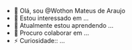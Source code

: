 - 👋 Olá, sou @Wothon Mateus de Araujo
- 👀 Estou interessado em ...
- 🌱 Atualmente estou aprendendo ...
- 💞️ Procuro colaborar em  ...
- ⚡ Curiosidade:: ...

<!---
Wothon-Mateus/Wothon-Mateus is a  special  repository because its README.md` (this file) apears on your GitHub profile
You can click the Preview link to take a look at your changes.
--->
